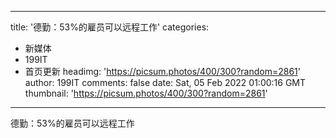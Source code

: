 
---
title: '德勤：53%的雇员可以远程工作'
categories: 
 - 新媒体
 - 199IT
 - 首页更新
headimg: 'https://picsum.photos/400/300?random=2861'
author: 199IT
comments: false
date: Sat, 05 Feb 2022 01:00:16 GMT
thumbnail: 'https://picsum.photos/400/300?random=2861'
---

<div>   
德勤：53%的雇员可以远程工作  
</div>
            